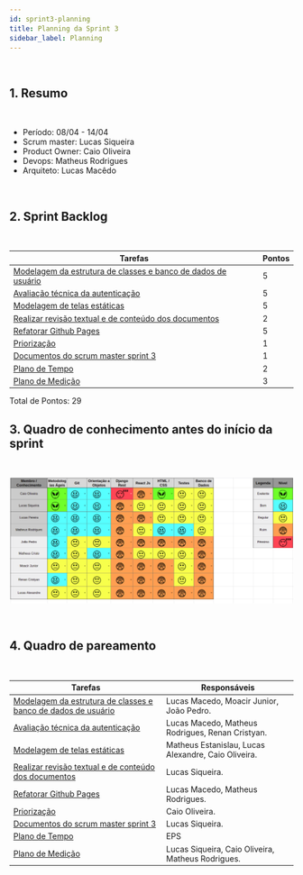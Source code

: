 ```yaml
---
id: sprint3-planning
title: Planning da Sprint 3 
sidebar_label: Planning
---
```


<br>

## 1. Resumo

<br>

- Período: 08/04 - 14/04
- Scrum master: Lucas Siqueira
- Product Owner: Caio Oliveira
- Devops: Matheus Rodrigues
- Arquiteto: Lucas Macêdo

<br>

## 2. Sprint Backlog

<br>

Tarefas|Pontos
--|--
|[Modelagem da estrutura de classes e banco de dados de usuário](https://github.com/fga-eps-mds/2019.1-Hora-Da-Hora/issues/46) | 5
|[Avaliação técnica da autenticação](https://github.com/fga-eps-mds/2019.1-Hora-Da-Hora/issues/45) | 5
|[Modelagem de telas estáticas](https://github.com/fga-eps-mds/2019.1-Hora-Da-Hora/issues/45) | 5
|[Realizar revisão textual e de conteúdo dos documentos](https://github.com/fga-eps-mds/2019.1-Hora-Da-Hora/issues/42) | 2
|[Refatorar Github Pages](https://github.com/fga-eps-mds/2019.1-Hora-Da-Hora/issues/14) | 5
|[Priorização](https://github.com/fga-eps-mds/2019.1-Hora-Da-Hora/issues/16) | 1
|[Documentos do scrum master sprint 3](https://github.com/fga-eps-mds/2019.1-Hora-Da-Hora/issues/22) | 1
|[Plano de Tempo](https://github.com/fga-eps-mds/2019.1-Hora-Da-Hora/issues/19) | 2
|[Plano de Medição](https://github.com/fga-eps-mds/2019.1-Hora-Da-Hora/issues/43) | 3


Total de Pontos: 29

## 3. Quadro de conhecimento antes do início da sprint

<br>

![Ilustração do Quadro de Conhecimentos](assets/quadro-conhecimento-3.png)

<br>


## 4. Quadro de pareamento

<br>

Tarefas|Responsáveis
--|--
|[Modelagem da estrutura de classes e banco de dados de usuário](https://github.com/fga-eps-mds/2019.1-Hora-Da-Hora/issues/46) | Lucas Macedo, Moacir Junior, João Pedro.
|[Avaliação técnica da autenticação](https://github.com/fga-eps-mds/2019.1-Hora-Da-Hora/issues/45) | Lucas Macedo, Matheus Rodrigues, Renan Cristyan.
|[Modelagem de telas estáticas](https://github.com/fga-eps-mds/2019.1-Hora-Da-Hora/issues/45) | Matheus Estanislau, Lucas Alexandre, Caio Oliveira.
|[Realizar revisão textual e de conteúdo dos documentos](https://github.com/fga-eps-mds/2019.1-Hora-Da-Hora/issues/42) | Lucas Siqueira.
|[Refatorar Github Pages](https://github.com/fga-eps-mds/2019.1-Hora-Da-Hora/issues/14) | Lucas Macedo, Matheus Rodrigues.
|[Priorização](https://github.com/fga-eps-mds/2019.1-Hora-Da-Hora/issues/16) | Caio Oliveira.
|[Documentos do scrum master sprint 3](https://github.com/fga-eps-mds/2019.1-Hora-Da-Hora/issues/22) | Lucas Siqueira.
|[Plano de Tempo](https://github.com/fga-eps-mds/2019.1-Hora-Da-Hora/issues/19) | EPS
|[Plano de Medição](https://github.com/fga-eps-mds/2019.1-Hora-Da-Hora/issues/43) | Lucas Siqueira, Caio Oliveira, Matheus Rodrigues.






